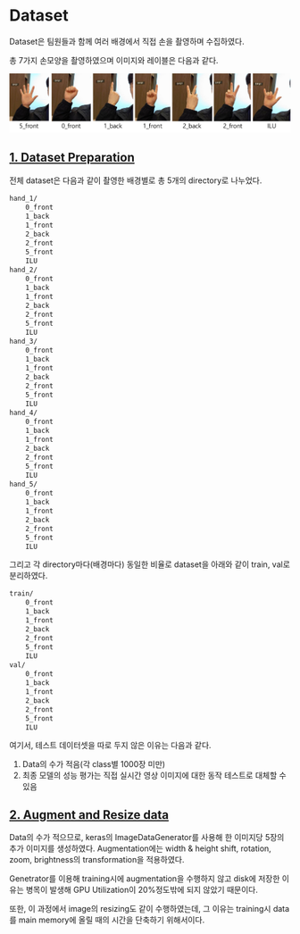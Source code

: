 # Dataset
Dataset은 팀원들과 함께 여러 배경에서 직접 손을 촬영하며 수집하였다.

총 7가지 손모양을 촬영하였으며 이미지와 레이블은 다음과 같다.

![hand_signs](./images/hand_signs.png)


## [1. Dataset Preparation](./dataset_preparation.ipynb)

전체 dataset은 다음과 같이 촬영한 배경별로 총 5개의 directory로 나누었다.

```
hand_1/
	0_front
	1_back
	1_front
	2_back
	2_front
	5_front
	ILU
hand_2/
	0_front
	1_back
	1_front
	2_back
	2_front
	5_front
	ILU
hand_3/
	0_front
	1_back
	1_front
	2_back
	2_front
	5_front
	ILU
hand_4/
	0_front
	1_back
	1_front
	2_back
	2_front
	5_front
	ILU
hand_5/
	0_front
	1_back
	1_front
	2_back
	2_front
	5_front
	ILU
```

그리고 각 directory마다(배경마다) 동일한 비율로 dataset을 아래와 같이 train, val로 분리하였다.

```
train/
	0_front
	1_back
	1_front
	2_back
	2_front
	5_front
	ILU
val/
	0_front
	1_back
	1_front
	2_back
	2_front
	5_front
	ILU
```

여기서, 테스트 데이터셋을 따로 두지 않은 이유는 다음과 같다.
1. Data의 수가 적음(각 class별 1000장 미만)
2. 최종 모델의 성능 평가는 직접 실시간 영상 이미지에 대한 동작 테스트로 대체할 수 있음

## [2. Augment and Resize data](./augment_and_resize_data.ipynb)

Data의 수가 적으므로, keras의 ImageDataGenerator를 사용해 한 이미지당 5장의 추가 이미지를 생성하였다. Augmentation에는 width & height shift, rotation, zoom, brightness의 transformation을 적용하였다.

Genetrator를 이용해 training시에 augmentation을 수행하지 않고 disk에 저장한 이유는 병목이 발생해 GPU Utilization이 20%정도밖에 되지 않았기 때문이다.

또한, 이 과정에서 image의 resizing도 같이 수행하였는데, 그 이유는 training시 data를 main memory에 올릴 때의 시간을 단축하기 위해서이다.

